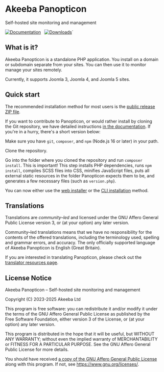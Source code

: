 # Akeeba Panopticon

Self-hosted site monitoring and management


[![Documentation](https://img.shields.io/badge/documentation-wiki-ffffff?labelColor=514f50&color=40b5b8)](https://github.com/akeeba/panopticon/wiki) &nbsp; [![Downloads](https://img.shields.io/github/downloads/akeeba/panopticon/total?labelColor=514f50&color=40b5b8)](https://github.com/akeeba/panopticon/releases)`

## What is it?

Akeeba Panopticon is a standalone PHP application. You install on a domain or subdomain separate from your sites. You can then use it to monitor manage your sites remotely.

Currently, it supports Joomla 3, Joomla 4, and Joomla 5 sites.

## Quick start

The recommended installation method for most users is the [public release ZIP file](https://github.com/akeeba/panopticon/releases).

If you want to contribute to Panopticon, or would rather install by cloning the Git repository, we have detailed instructions [in the documentation](https://github.com/akeeba/panopticon/wiki/Install-from-Git). If you're in a hurry, there's a short version below:

Make sure you have `git`, `composer`, and `npm` (Node.js 16 or later) in your path.

Clone the repository.

Go into the folder where you cloned the repository and run `composer install`. This is important! This step installs PHP dependencies, runs `npm install`, compiles SCSS files into CSS, minifies JavaScript files, puts all external static resources in the folder Panopticon expects them to be, and generates a few necessary files (such as `version.php`).

You can now either use the [web installer](https://github.com/akeeba/panopticon/wiki/Install-Panopticon) or the [CLI installation](https://github.com/akeeba/panopticon/wiki/CLI-setup) method.

## Translations

Translations are _community–led_ and licensed under the GNU Affero General Public License version 3, or (at your option) any later version.

Community–led translations means that we have no responsibility for the contents of the offered translations, including the terminology used, spelling and grammar errors, and accuracy. The only officially supported language of Akeeba Panopticon is English (Great Britain).

If you are interested in translating Panopticon, please check out the [translator resources page](https://github.com/akeeba/panopticon/wiki/Translator-Resources).

## License Notice

Akeeba Panopticon – Self-hosted site monitoring and management

Copyright (C) 2023-2025 Akeeba Ltd

This program is free software: you can redistribute it and/or modify it under the terms of the GNU Affero General Public License as published by the Free Software Foundation, either version 3 of the License, or (at your option) any later version.

This program is distributed in the hope that it will be useful, but WITHOUT ANY WARRANTY; without even the implied warranty of MERCHANTABILITY or FITNESS FOR A PARTICULAR PURPOSE.  See the GNU Affero General Public License for more details.

You should have received [a copy of the GNU Affero General Public License](LICENSE.txt) along with this program.  If not, see <https://www.gnu.org/licenses/>.
